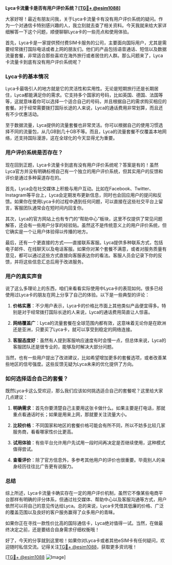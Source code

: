 **Lyca卡流量卡是否有用户评价系统？[[TG💪+ @esim1088](https://t.me/s/esim1088)]**

大家好呀！最近有朋友问我，关于Lyca卡流量卡有没有用户评价系统的疑问。作为一个对通信卡特别感兴趣的人，我立刻就去查了相关资料。今天我就来给大家详细解答一下这个问题，顺便聊聊Lyca卡的一些亮点和使用体验。

首先，Lyca卡是一家提供预付费SIM卡服务的公司，主要面向国际用户，尤其是需要经常拨打国际电话或者上网的朋友们。他们的产品包括语音通话、短信以及数据流量套餐，非常适合那些喜欢在海外旅行或者居住的人群。那么问题来了，Lyca卡流量卡到底有没有用户评价系统呢？

### Lyca卡的基本情况

Lyca卡最吸引人的地方就是它的灵活性和实用性。无论是短期旅行还是长期居住，Lyca都能满足你的需求。它支持多个国家的号码，比如英国、德国、法国等等，这就意味着你可以选择一个适合自己的号码，并且根据自己的需求购买相应的套餐。对于经常需要拨打国际长途的人来说，Lyca的通话费用非常划算，而且还有不少优惠活动。

至于数据流量，Lyca提供的流量套餐也非常灵活。你可以根据自己的使用习惯选择不同的流量包，从几GB到几十GB不等。而且，Lyca的流量套餐不仅覆盖本地网络，还支持国际漫游，这在全球化的今天显得尤为重要。

### 用户评价系统是否存在？

现在回到正题，Lyca卡流量卡到底有没有用户评价系统呢？答案是有的！虽然Lyca官方并没有明确标榜自己有一个独立的用户评价系统，但其实用户的反馈和评价是通过多种渠道存在的。

首先，Lyca会在社交媒体上积极与用户互动。比如在Facebook、Twitter、Instagram等平台上，Lyca会定期发布更新信息，同时也会回应用户的提问和反馈。如果你在使用Lyca卡的过程中遇到任何问题，可以直接在这些社交平台上留言，客服团队通常会在短时间内回复你。

其次，Lyca的官方网站上也有专门的“帮助中心”板块，这里不仅提供了常见问题解答，还会有一些用户分享的经验贴。虽然这不是传统意义上的用户评价系统，但它确实是一个让用户体验得以传播的地方。

最后，还有一个更直接的方式——直接联系客服。Lyca提供多种联系方式，包括电子邮件、在线聊天以及电话客服。如果你对某个套餐不满意，或者对服务质量有意见，都可以通过这些方式直接向客服表达你的看法。客服人员会记录下你的反馈，并将这些信息汇总后用于改进服务。

### 用户的真实声音

说了这么多理论上的东西，咱们来看看实际使用中Lyca卡的表现如何。很多已经使用过Lyca卡的朋友在网上分享了自己的体验。以下是一些典型的评论：

1. **价格实惠**：不少用户表示，Lyca卡的价格比市面上其他类似产品便宜得多。特别是对于经常拨打国际长途的人来说，Lyca的通话费用简直让人惊喜。

2. **网络覆盖广**：Lyca的流量套餐在全球范围内都有效，这意味着无论你是在欧洲还是亚洲，只要买了Lyca卡，就可以享受到稳定的网络连接。

3. **客服态度好**：虽然有人提到客服响应速度有时会慢一点，但总体来说，Lyca的客服团队还是很专业的，能够及时解决大部分问题。

当然，也有一些用户提出了改进建议，比如希望增加更多的套餐选项，或者改善某些地区的信号强度。这些反馈无疑为Lyca未来的优化提供了方向。

### 如何选择适合自己的套餐？

既然Lyca卡这么受欢迎，那么我们应该如何挑选适合自己的套餐呢？这里给大家几点建议：

1. **明确需求**：首先你要清楚自己主要用这张卡做什么。如果主要是打电话，那就重点看通话时长；如果是用来上网，那就要关注流量大小。

2. **比较价格**：不同国家和地区的套餐价格可能会有所不同，所以不妨多比较几家服务商，看看哪家性价比更高。

3. **试用体验**：有些平台允许用户先试用一段时间再决定是否继续使用，这种模式值得尝试。

4. **查看评价**：除了官方信息外，多参考其他用户的评价也很重要。毕竟别人的亲身经历往往比广告更有说服力。

### 总结

综上所述，Lyca卡流量卡确实存在一定的用户评价机制，虽然它不像某些电商平台那样有明确的评分体系，但通过社交媒体、帮助中心以及客服沟通等方式，用户依然可以将自己的意见传达给Lyca。总的来说，Lyca卡凭借其低廉的价格、广泛的覆盖范围以及良好的客户服务赢得了众多用户的青睐。

如果你正在寻找一款性价比高的国际通信卡，Lyca绝对值得一试。当然，在做最终决定之前，还是要结合自身需求仔细权衡哦！

好了，今天的分享就到这里啦！如果你对Lyca卡或者其他eSIM卡有任何疑问，欢迎随时私信交流。记得关注[TG💪+ @esim1088](https://t.me/s/esim1088)，获取更多资讯哦！

[[TG💪+ @esim1088](https://t.me/s/esim1088) ![Image](https://i.postimg.cc/4NQfJmqS/Snipaste-2025-05-13-00-14-12.png)]